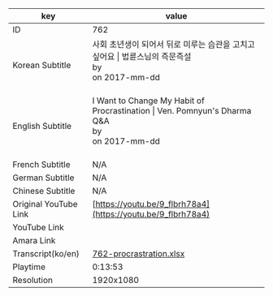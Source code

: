 |  key  |  value  |
|-------|---------|
| ID            | 762 |
| Korean Subtitle | 사회 초년생이 되어서 뒤로 미루는 습관을 고치고 싶어요 \| 법륜스님의 즉문즉설<br>by <br>on 2017-mm-dd<br><br>|
| English Subtitle | I Want to Change My Habit of Procrastination \| Ven. Pomnyun's Dharma Q&A<br>by <br>on 2017-mm-dd<br><br>|
| French Subtitle | N/A |
| German Subtitle | N/A |
| Chinese Subtitle | N/A |
| Original YouTube Link  | [https://youtu.be/9_flbrh78a4](https://youtu.be/9_flbrh78a4) |
| YouTube Link  |  |
| Amara Link    |  |
| Transcript(ko/en) | [762-procrastration.xlsx](https://github.com/jungtosociety/dharma-qna/raw/master/sub/762/762-procrastration.xlsx) |
| Playtime | 0:13:53 |
| Resolution | 1920x1080|

